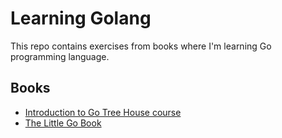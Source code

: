 # Learning Golang

This repo contains exercises from books where I'm learning Go programming language.

## Books

- [Introduction to Go Tree House course](treehouse/)
- [The Little Go Book](little_go_book/)
